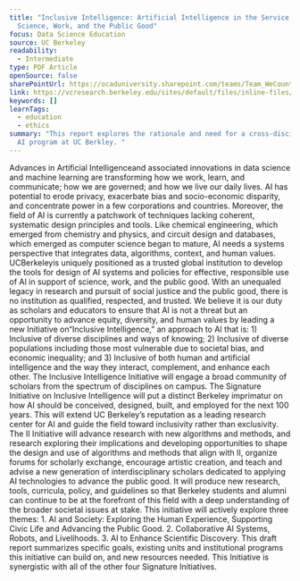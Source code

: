 ```yaml
---
title: "Inclusive Intelligence: Artificial Intelligence in the Service of
  Science, Work, and the Public Good"
focus: Data Science Education
source: UC Berkeley
readability:
  - Intermediate
type: PDF Article
openSource: false
sharePointUrl: https://ocaduniversity.sharepoint.com/teams/Team_WeCount/Shared%20Documents/Resources%20and%20Tools/Literature%20(curated)/inclusive_intelligence_draft_april_2019.pdf
link: https://vcresearch.berkeley.edu/sites/default/files/inline-files/Inclusive%20Intelligence%20Signature%20Initiative%20October%202019.pdf
keywords: []
learnTags:
  - education
  - ethics
summary: "This report explores the rationale and need for a cross-disciplinary
  AI program at UC Berkley. "
---
```

Advances in Artificial Intelligenceand associated innovations in data science and machine learning are transforming how we work, learn, and communicate; how we are governed; and how we live our daily lives. AI has potential to erode privacy, exacerbate bias and socio-economic disparity, and concentrate power in a few corporations and countries. Moreover, the field of AI is currently a patchwork of techniques lacking coherent, systematic design principles and tools. Like chemical engineering, which emerged from chemistry and physics, and circuit design and databases, which emerged as computer science began to mature, AI needs a systems perspective that integrates data, algorithms, context, and human values. UCBerkeleyis uniquely positioned as a trusted global institution to develop the tools for design of AI systems and policies for effective, responsible use of AI in support of science, work, and the public good. With an unequaled legacy in research and pursuit of social justice and the public good, there is no institution as qualified, respected, and trusted. We believe it is our duty as scholars and educators to ensure that AI is not a threat but an opportunity to advance equity, diversity, and human values by leading a new Initiative on“Inclusive Intelligence,” an approach to AI that is: 1) Inclusive of diverse disciplines and ways of knowing; 2) Inclusive of diverse populations including those most vulnerable due to societal bias, and economic inequality; and 3) Inclusive of both human and artificial intelligence and the way they interact, complement, and enhance each other. The Inclusive Intelligence Initiative will engage a broad community of scholars from the spectrum of disciplines on campus. The Signature Initiative on Inclusive Intelligence will put a distinct Berkeley imprimatur on how AI should be conceived, designed, built, and employed for the next 100 years. This will extend UC Berkeley’s reputation as a leading research center for AI and guide the field toward inclusivity rather than exclusivity. The II Initiative will advance research with new algorithms and methods, and research exploring their implications and developing opportunities to shape the design and use of algorithms and methods that align with II, organize forums for scholarly exchange, encourage artistic creation, and teach and advise a new generation of interdisciplinary scholars dedicated to applying AI technologies to advance the public good. It will produce new research, tools, curricula, policy, and guidelines so that Berkeley students and alumni can continue to be at the forefront of this field with a deep understanding of the broader societal issues at stake. This initiative will actively explore three themes: 1. AI and Society: Exploring the Human Experience, Supporting Civic Life and Advancing the Public Good. 2. Collaborative AI Systems, Robots, and Livelihoods. 3. AI to Enhance Scientific Discovery. This draft report summarizes specific goals, existing units and institutional programs this initiative can build on, and new resources needed. This Initiative is synergistic with all of the other four Signature Initiatives.
